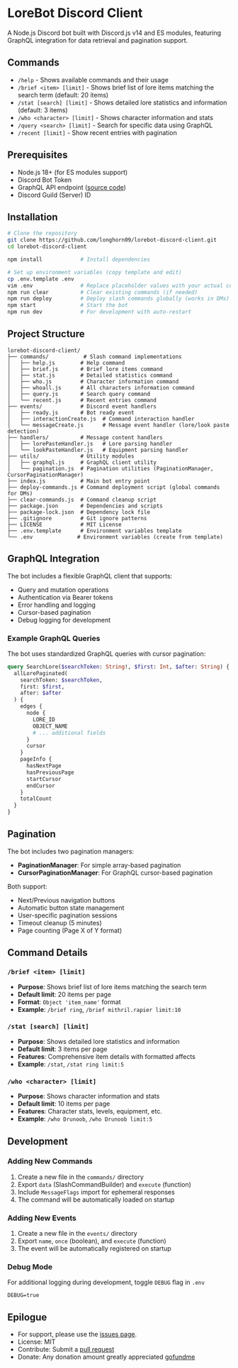 # LoreBot Discord Client

A Node.js Discord bot built with Discord.js v14 and ES modules, featuring GraphQL integration for data retrieval and pagination support.

## Commands

- `/help` - Shows available commands and their usage
- `/brief <item> [limit]` - Shows brief list of lore items matching the search term (default: 20 items)
- `/stat [search] [limit]` - Shows detailed lore statistics and information (default: 3 items)
- `/who <character> [limit]` - Shows character information and stats
- `/query <search> [limit]` - Search for specific data using GraphQL
- `/recent [limit]` - Show recent entries with pagination

## Prerequisites

- Node.js 18+ (for ES modules support)
- Discord Bot Token
- GraphQL API endpoint ([source code](https://github.com/longhorn09/lorebot-graphql-api))
- Discord Guild (Server) ID

## Installation

```bash
# Clone the repository
git clone https://github.com/longhorn09/lorebot-discord-client.git
cd lorebot-discord-client

npm install            # Install dependencies

# Set up environment variables (copy template and edit)
cp .env.template .env
vim .env               # Replace placeholder values with your actual configuration
npm run clear          # Clear existing commands (if needed)
npm run deploy         # Deploy slash commands globally (works in DMs)
npm start              # Start the bot
npm run dev            # For development with auto-restart
```

## Project Structure

```
lorebot-discord-client/
├── commands/           # Slash command implementations
│   ├── help.js        # Help command
│   ├── brief.js       # Brief lore items command
│   ├── stat.js        # Detailed statistics command
│   ├── who.js         # Character information command
│   ├── whoall.js      # All characters information command
│   ├── query.js       # Search query command
│   └── recent.js      # Recent entries command
├── events/            # Discord event handlers
│   ├── ready.js       # Bot ready event
│   ├── interactionCreate.js  # Command interaction handler
│   └── messageCreate.js      # Message event handler (lore/look paste detection)
├── handlers/          # Message content handlers
│   ├── lorePasteHandler.js   # Lore parsing handler
│   └── lookPasteHandler.js   # Equipment parsing handler
├── utils/             # Utility modules
│   ├── graphql.js     # GraphQL client utility
│   └── pagination.js  # Pagination utilities (PaginationManager, CursorPaginationManager)
├── index.js           # Main bot entry point
├── deploy-commands.js # Command deployment script (global commands for DMs)
├── clear-commands.js  # Command cleanup script
├── package.json       # Dependencies and scripts
├── package-lock.json  # Dependency lock file
├── .gitignore         # Git ignore patterns
├── LICENSE            # MIT License
├── .env.template      # Environment variables template
└── .env              # Environment variables (create from template)
```

## GraphQL Integration

The bot includes a flexible GraphQL client that supports:
- Query and mutation operations
- Authentication via Bearer tokens
- Error handling and logging
- Cursor-based pagination
- Debug logging for development

### Example GraphQL Queries

The bot uses standardized GraphQL queries with cursor pagination:

```graphql
query SearchLore($searchToken: String!, $first: Int, $after: String) {
  allLorePaginated(
    searchToken: $searchToken,
    first: $first,
    after: $after
  ) {
    edges {
      node {
        LORE_ID
        OBJECT_NAME
        # ... additional fields
      }
      cursor
    }
    pageInfo {
      hasNextPage
      hasPreviousPage
      startCursor
      endCursor
    }
    totalCount
  }
}
```

## Pagination

The bot includes two pagination managers:
- **PaginationManager**: For simple array-based pagination
- **CursorPaginationManager**: For GraphQL cursor-based pagination

Both support:
- Next/Previous navigation buttons
- Automatic button state management
- User-specific pagination sessions
- Timeout cleanup (5 minutes)
- Page counting (Page X of Y format)

## Command Details

### `/brief <item> [limit]`
- **Purpose**: Shows brief list of lore items matching the search term
- **Default limit**: 20 items per page
- **Format**: `Object 'item_name'` format
- **Example**: `/brief ring`, `/brief mithril.rapier limit:10`

### `/stat [search] [limit]`
- **Purpose**: Shows detailed lore statistics and information
- **Default limit**: 3 items per page
- **Features**: Comprehensive item details with formatted affects
- **Example**: `/stat`, `/stat ring limit:5`

### `/who <character> [limit]`
- **Purpose**: Shows character information and stats
- **Default limit**: 10 items per page
- **Features**: Character stats, levels, equipment, etc.
- **Example**: `/who Drunoob`, `/who Drunoob limit:5`

## Development

### Adding New Commands

1. Create a new file in the `commands/` directory
2. Export `data` (SlashCommandBuilder) and `execute` (function)
3. Include `MessageFlags` import for ephemeral responses
4. The command will be automatically loaded on startup

### Adding New Events

1. Create a new file in the `events/` directory
2. Export `name`, `once` (boolean), and `execute` (function)
3. The event will be automatically registered on startup

### Debug Mode

For additional logging during development, toggle `DEBUG` flag in `.env`

```env
DEBUG=true
```

## Epilogue
- For support, please use the [issues page](https://github.com/longhorn09/lorebot-discord-client/issues).
- License: MIT
- Contribute: Submit a [pull request](https://github.com/longhorn09/lorebot-discord-client/pulls)
- Donate: Any donation amount greatly appreciated [gofundme](https://gofund.me/e00951cc)